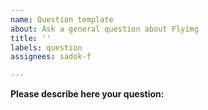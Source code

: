 ```yaml
---
name: Question template
about: Ask a general question about Flyimg
title: ''
labels: question
assignees: sadok-f

---
```


**Please describe here your question:**
